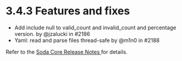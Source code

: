 # 3.4.3 Features and fixes

* Add include null to valid\_count and invalid\_count and percentage version. by @jzalucki in #2186
* Yaml: read and parse files thread-safe by @m1n0 in #2188

Refer to the [Soda Core Release Notes ](https://github.com/sodadata/soda-core/releases)for details.
